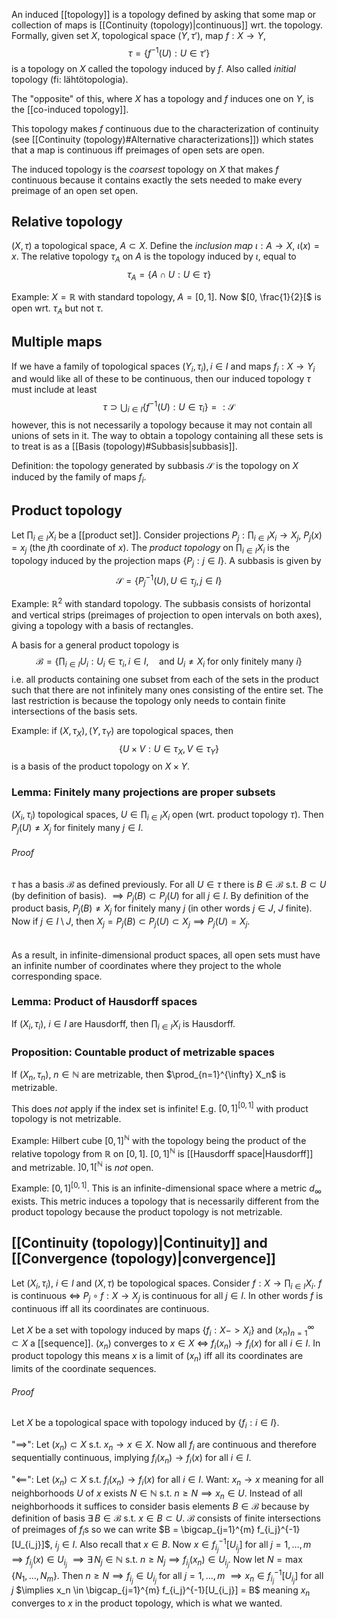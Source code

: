 An induced [[topology]] is a topology defined
by asking that some map or collection of maps is [[Continuity (topology)|continuous]] wrt. the topology.
Formally, given set $X$, topological space $(Y, \tau')$, map $f : X \rightarrow Y$,
$$
\tau = \{f^{-1}(U) : U \in \tau'\}
$$
is a topology on $X$ called the topology induced by $f$.
Also called _initial_ topology (fi: lähtötopologia).

The "opposite" of this, where $X$ has a topology and $f$ induces one on $Y$,
is the [[co-induced topology]].

This topology makes $f$ continuous due to the characterization of continuity
(see [[Continuity (topology)#Alternative characterizations]])
which states that a map is continuous iff preimages of open sets are open.

The induced topology is the _coarsest_ topology on $X$ that makes $f$ continuous
because it contains exactly the sets needed to make every preimage of an open set open.

## Relative topology

$(X, \tau)$ a topological space, $A \subset X$.
Define the _inclusion map_ $\iota : A \rightarrow X$, $\iota(x) = x$.
The relative topology $\tau_A$ on $A$ is the topology induced by $\iota$,
equal to
$$
\tau_A = \{A \cap U : U \in \tau \}
$$

Example: $X = \mathbb{R}$ with standard topology, $A = [0, 1]$.
Now $[0, \frac{1}{2}[$ is open wrt. $\tau_A$ but not $\tau$.

## Multiple maps

If we have a family of topological spaces $(Y_i, \tau_i), i \in I$
and maps $f_i : X \rightarrow Y_i$
and would like all of these to be continuous,
then our induced topology $\tau$ must include at least
$$
\tau \supset \bigcup_{i \in I} \{f^{-1}(U) : U \in \tau_i\} =: \mathcal{S}
$$
however, this is not necessarily a topology
because it may not contain all unions of sets in it.
The way to obtain a topology containing all these sets
is to treat is as a [[Basis (topology)#Subbasis|subbasis]].

Definition: the topology generated by subbasis $\mathcal{S}$
is the topology on $X$ induced by the family of maps $f_i$.

## Product topology

Let $\prod_{i \in I}X_i$ be a [[product set]].
Consider projections $P_j : \prod_{i \in I}X_i \rightarrow X_j$, $P_j(x) = x_j$
(the $j$th coordinate of $x$).
The _product topology_ on $\prod_{i \in I}X_i$
is the topology induced by the projection maps $\{P_j : j \in I\}$.
A subbasis is given by
$$
\mathcal{S} = \{P^{-1}_j(U), U \in \tau_j, j \in I\}
$$

Example: $\mathbb{R}^2$ with standard topology.
The subbasis consists of horizontal and vertical strips
(preimages of projection to open intervals on both axes),
giving a topology with a basis of rectangles.

A basis for a general product topology is
$$
\mathcal{B} = \{\prod_{i \in I} U_i : U_i \in \tau_i, i \in I,
\quad \text{and } U_i \neq X_i \text{ for only finitely many }i \}
$$
i.e. all products containing one subset from each of the sets in the product
such that there are not infinitely many ones consisting of the entire set.
The last restriction is because the topology only needs to contain
finite intersections of the basis sets.

Example: if $(X, \tau_X), (Y, \tau_Y)$ are topological spaces, then
$$
\{U \times V : U \in \tau_X, V \in \tau_Y\}
$$
is a basis of the product topology on $X \times Y$.

### Lemma: Finitely many projections are proper subsets

$(X_i, \tau_i)$ topological spaces, $U \in \prod_{i \in I} X_i$ open
(wrt. product topology $\tau$).
Then $P_j(U) \neq X_j$ for finitely many $j \in I$.
###### Proof
$\tau$ has a basis $\mathcal{B}$ as defined previously.
For all $U \in \tau$ there is $B \in \mathcal{B}$ s.t. $B \subset U$ (by definition of basis).
$\implies P_j(B) \subset P_j(U)$ for all $j \in I$.
By definition of the product basis,
$P_j(B) \neq X_j$ for finitely many $j$ (in other words $j \in J$, $J$ finite).
Now if $j \in I \setminus J$, then $X_j = P_j(B) \subset P_j(U) \subset X_j \implies P_j(U) = X_j$.
######
As a result, in infinite-dimensional product spaces,
all open sets must have an infinite number
of coordinates where they project to the whole corresponding space.

### Lemma: Product of Hausdorff spaces

If $(X_i, \tau_i)$, $i \in I$ are Hausdorff, then $\prod_{i \in I} X_i$ is Hausdorff.

### Proposition: Countable product of metrizable spaces

If $(X_n, \tau_n)$, $n \in \mathbb{N}$ are metrizable,
then $\prod_{n=1}^{\infty} X_n$ is metrizable.

This does _not_ apply if the index set is infinite!
E.g. $[0, 1]^{[0, 1]}$ with product topology is not metrizable.

Example: Hilbert cube $[0, 1]^{\mathbb{N}}$
with the topology being the product of the relative topology from $\mathbb{R}$ on $[0, 1]$.
$[0, 1]^{\mathbb{N}}$ is [[Hausdorff space|Hausdorff]] and metrizable.
$]0, 1[^{\mathbb{N}}$ is _not_ open.

Example: $[0, 1]^{[0, 1]}$.
This is an infinite-dimensional space where a metric $d_{\infty}$ exists.
This metric induces a topology that is necessarily different from the product topology
because the product topology is not metrizable.

## [[Continuity (topology)|Continuity]] and [[Convergence (topology)|convergence]]

Let $(X_i, \tau_i)$, $i \in I$ and $(X, \tau)$ be topological spaces.
Consider $f : X \rightarrow \prod_{i \in I} X_i$.
$f$ is continuous $\iff$ $P_j \circ f : X \rightarrow X_j$ is continuous for all $j \in I$.
In other words $f$ is continuous iff all its coordinates are continuous.

Let $X$ be a set with topology induced by maps $\{f_i : X -> X_i\}$
and $(x_n)_{n=1}^{\infty} \subset X$ a [[sequence]].
$(x_n)$ converges to $x \in X$
$\iff$ $f_i(x_n) \longrightarrow f_i(x)$ for all $i \in I$.
In product topology this means $x$ is a limit of $(x_n)$
iff all its coordinates are limits of the coordinate sequences.

###### Proof
Let $X$ be a topological space with topology induced by $\{f_i : i \in I\}$.

"$\implies$": Let $(x_n) \subset X$ s.t. $x_n \longrightarrow x \in X$.
Now all $f_i$ are continuous and therefore sequentially continuous,
implying $f_i(x_n) \longrightarrow f_i(x)$ for all $i \in I$.

"$\impliedby$": Let $(x_n) \subset X$ s.t. $f_i(x_n) \longrightarrow f_i(x)$ for all $i \in I$.
Want: $x_n \longrightarrow x$ meaning for all neighborhoods $U$ of $x$
exists $N \in \mathbb{N}$ s.t. $n \geq N \implies x_n \in U$.
Instead of all neighborhoods it suffices to consider basis elements $B \in \mathcal{B}$
because by definition of basis $\exists\, B \in \mathcal{B}$ s.t. $x \in B \subset U$.
$\mathcal{B}$ consists of finite intersections of preimages of $f_i$s so we can write
$B = \bigcap_{j=1}^{m} f_{i_j}^{-1}[U_{i_j}]$, $i_j \in I$. Also recall that $x \in B$.
Now $x \in f_{i_j}^{-1}[U_{i_j}]$ for all $j = 1, \dots, m$ $\implies f_{i_j}(x) \in U_{i_j}$
$\implies \exists\, N_j \in \mathbb{N}$ s.t. $n \geq N_j \implies f_{i_j}(x_n) \in U_{i_j}$.
Now let $N = \max\{N_1, \dots, N_m\}$.
Then $n \geq N \implies f_{i_j} \in U_{i_j}$ for all $j = 1, \dots, m$
$\implies x_n \in f_{i_j}^{-1}[U_{i_j}]$ for all $j$
$\implies x_n \in \bigcap_{j=1}^{m} f_{i_j}^{-1}[U_{i_j}] = B$
meaning $x_n$ converges to $x$ in the product topology, which is what we wanted.
